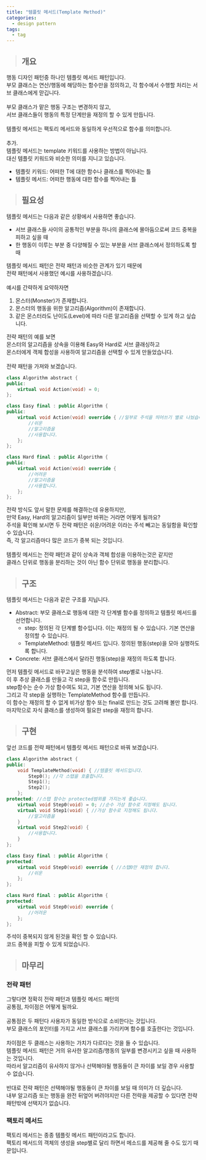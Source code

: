 ```yaml
---
title: "템플릿 메서드(Template Method)"
categories:
  - design pattern
tags:
  - tag
---
```

> ## 개요

행동 디자인 패턴중 하나인 템플릿 메서드 패턴입니다.<br>
부모 클래스는 연산/행동에 해당하는 함수만을 정의하고, 각 함수에서 수행할 처리는 서브 클래스에게 맏깁니다.<br>
<br>
부모 클래스가 맡은 행동 구조는 변경하지 않고,<br>
서브 클래스들이 행동의 특정 단계만을 재정의 할 수 있게 만듭니다.<br>
<br>
템플릿 메서드는 팩토리 메서드와 동일하게 우선적으로 함수를 의미합니다.<br>
<br>
추가.<br>
템플릿 메서드는 template 키워드를 사용하는 방법이 아닙니다.<br>
대신 템플릿 키워드와 비슷한 의미를 지니고 있습니다.
- 템플릿 키워드: 어떠한 T에 대한 함수나 클래스를 찍어내는 틀
- 템플릿 메서드: 어떠한 행동에 대한 함수를 찍어내는 틀

> ## 필요성

템플릿 메서드는 다음과 같은 상황에서 사용하면 좋습니다.
- 서브 클래스들 사이의 공통적인 부분을 하나의 클래스에 몰아둠으로써 코드 중복을 피하고 싶을 때
- 한 행동이 이루는 부분 중 다양해질 수 있는 부분을 서브 클래스에서 정의하도록 할 때

템플릿 메서드 패턴은 전략 패턴과 비슷한 관계가 있기 때문에<br>
전략 패턴에서 사용했던 예시를 사용하겠습니다.<br>
<br>
예시를 간략하게 요약하자면
1. 몬스터(Monster)가 존재합니다.
2. 몬스터의 행동을 위한 알고리즘(Algorithm)이 존재합니다.
3. 같은 몬스터라도 난이도(Level)에 따라 다른 알고리즘을 선택할 수 있게 하고 싶습니다.

전략 패턴의 예를 보면<br>
몬스터의 알고리즘을 상속을 이용해 Easy와 Hard로 서브 클래싱하고<br>
몬스터에게 객체 합성을 사용하여 알고리즘을 선택할 수 있게 만들었습니다.<br>
<br>
전략 패턴을 가져와 보겠습니다.
```cpp
class Algorithm abstract {
public:
	virtual void Action(void) = 0;
};
```
```cpp
class Easy final : public Algorithm {
public:
	virtual void Action(void) override { //일부로 주석을 띄어쓰기 별로 나눴습니다!!!
		//쉬운
		//알고리즘을
		//사용합니다.
	};
};
```
```cpp
class Hard final : public Algorithm {
public:
	virtual void Action(void) override {
		//어려운
		//알고리즘을
		//사용합니다.
	};
};
```
전략 방식도 앞서 말한 문제를 해결하는데 유용하지만,<br>
만약 Easy, Hard의 알고리즘이 일부만 바뀌는 거라면 어떻게 될까요?<br>
주석을 확인해 보시면 두 전략 패턴은 쉬운/어려운 이라는 주석 빼고는 동일함을 확인할 수 있습니다.<br>
즉, 각 알고리즘마다 많은 코드가 중복 되는 것입니다.<br>
<br>
템플릿 메서드는 전략 패턴과 같이 상속과 객체 합성을 이용하는것은 같지만<br>
클래스 단위로 행동을 분리하는 것이 아닌 함수 단위로 행동을 분리합니다.
> ## 구조

템플릿 메서드는 다음과 같은 구조를 지닙니다.
- Abstract: 부모 클래스로 행동에 대한 각 단계별 함수를 정의하고 템플릿 메서드를 선언합니다.
  - step: 정의된 각 단계별 함수입니다. 이는 재정의 될 수 있습니다. 기본 연산을 정의할 수 있습니다.
  - TemplateMethod: 템플릿 메서드 입니다. 정의된 행동(step)을 모아 실행하도록 합니다.
- Concrete: 서브 클래스에서 달라진 행동(step)을 재정의 하도록 합니다.

먼저 템플릿 메서드로 바꾸고싶은 행동을 분석하여 step별로 나눕니다.<br>
이 후 추상 클래스를 만들고 각 step을 함수로 만듭니다.<br>
step함수는 순수 가상 함수여도 되고, 기본 연산을 정의해 놔도 됩니다.<br>
그리고 각 step을 실행하는 TemplateMethod 함수를 만듭니다.<br>
이 함수는 재정의 할 수 없게 비가상 함수 또는 final로 만드는 것도 고려해 볼만 합니다.<br>
마지막으로 자식 클래스를 생성하여 필요한 step을 재정의 합니다.
> ## 구현

앞선 코드를 전략 패턴에서 템플릿 메서드 패턴으로 바꿔 보겠습니다.
```cpp
class Algorithm abstract {
public:
	void TemplateMethod(void) { //템플릿 메서드입니다.
		Step0(); //각 스탭을 호출합니다.
		Step1();
		Step2();
	};
protected: //스탭 함수는 protected범위를 가지는게 좋습니다.
	virtual void Step0(void) = 0; //순수 가상 함수로 지정해도 됩니다.
	virtual void Step1(void) { //가상 함수로 지정해도 됩니다.
		//알고리즘을
	}
	virtual void Step2(void) {
		//사용합니다.
	}
};
```
```cpp
class Easy final : public Algorithm {
protected:
	virtual void Step0(void) override { //스탭0만 재정의 합니다.
		//쉬운
	};
};
```
```cpp
class Hard final : public Algorithm {
protected:
	virtual void Step0(void) override {
		//어려운
	};
};
```
주석이 중복되지 않게 된것을 확인 할 수 있습니다.<br>
코드 중복을 피할 수 있게 되었습니다.
> ## 마무리

### 전략 패턴
그렇다면 정확히 전략 패턴과 템플릿 메서드 패턴의<br>
공통점, 차이점은 어떻게 될까요.<br>
<br>
공통점은 두 패턴다 사용자가 동일한 방식으로 소비한다는 것입니다.<br>
부모 클래스의 포인터를 가지고 서브 클래스를 가리키며 함수를 호출한다는 것입니다.<br>
<br>
차이점은 두 클래스는 사용하는 가치가 다르다는 것을 들 수 있습니다.<br>
템플릿 메서드 패턴은 거의 유사한 알고리즘/행동의 일부를 변경시키고 싶을 때 사용하는 것입니다.<br>
따라서 알고리즘이 유사하지 않거나 선택해야될 행동들이 큰 차이를 보일 경우 사용할 수 없습니다.<br>
<br>
반대로 전략 패턴은 선택해야될 행동들이 큰 차이를 보일 때 의미가 더 깊습니다.<br>
내부 알고리즘 또는 행동을 완전 뒤엎어 버려야지만 다른 전략을 제공할 수 있다면 전략 패턴밖에 선택지가 없습니다.
### 팩토리 메서드
팩토리 메서드는 종종 템플릿 메서드 패턴이라고도 합니다.<br>
팩토리 메서드의 객체의 생성을 step별로 달리 하면서 메소드를 제공해 줄 수도 있기 때문입니다.
